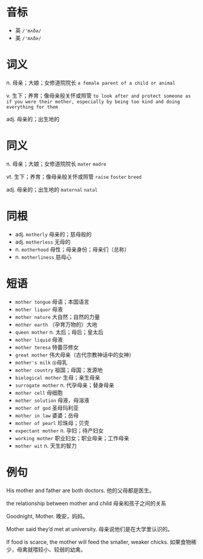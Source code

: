 # 音标

- 英 `/'mʌðə/`
- 美 `/'mʌðɚ/`

# 词义

n. 母亲；大娘；女修道院院长
`a female parent of a child or animal`

v. 生下；养育；像母亲般关怀或照管
`to look after and protect someone as if you were their mother, especially by being too kind and doing everything for them`

adj. 母亲的；出生地的


# 同义

n. 母亲；大娘；女修道院院长
`mater` `madre`

vt. 生下；养育；像母亲般关怀或照管
`raise` `foster` `breed`

adj. 母亲的；出生地的
`maternal` `natal`

# 同根

- adj. `motherly` 母亲的；慈母般的
- adj. `motherless` 无母的
- n. `motherhood` 母性；母亲身份；母亲们（总称）
- n. `motherliness` 慈母心

# 短语

- `mother tongue` 母语；本国语言
- `mother liquor` 母液
- `mother nature` 大自然；自然的力量
- `mother earth` （孕育万物的）大地
- `queen mother` n. 太后；母后；皇太后
- `mother liquid` 母液
- `mother teresa` 特蕾莎修女
- `great mother` 伟大母亲（古代宗教神话中的女神）
- `mother's milk` ◎母乳
- `mother country` 祖国；母国；发源地
- `biological mother` 生母；亲生母亲
- `surrogate mother` n. 代孕母亲；替身母亲
- `mother cell` 母细胞
- `mother solution` 母液，母溶液
- `mother of god` 圣母玛利亚
- `mother in law` 婆婆；岳母
- `mother of pearl` 珍珠母；贝壳
- `expectant mother` n. 孕妇；待产妇女
- `working mother` 职业妇女；职业母亲；工作母亲
- `mother wit` n. 天生的智力

# 例句

His mother and father are both doctors.
他的父母都是医生。

the relationship between mother and child
母亲和孩子之间的关系

Goodnight, Mother.
晚安，妈妈。

Mother said they’d met at university.
母亲说他们是在大学里认识的。

If food is scarce, the mother will feed the smaller, weaker chicks.
如果食物稀少，母禽就喂较小、较弱的幼禽。


